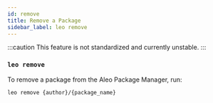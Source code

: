 ```yaml
---
id: remove
title: Remove a Package
sidebar_label: leo remove
---
```


:::caution
This feature is not standardized and currently unstable.
:::

### `leo remove`

To remove a package from the Aleo Package Manager, run:
```bash
leo remove {author}/{package_name}
```
